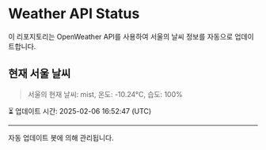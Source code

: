 
# Weather API Status

이 리포지토리는 OpenWeather API를 사용하여 서울의 날씨 정보를 자동으로 업데이트합니다.

## 현재 서울 날씨
> 서울의 현재 날씨: mist, 온도: -10.24°C, 습도: 100%

⏳ 업데이트 시간: 2025-02-06 16:52:47 (UTC)

---
자동 업데이트 봇에 의해 관리됩니다.
